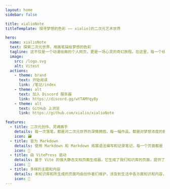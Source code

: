 ```yaml
---
layout: home
sidebar: false

title: xialioNote
titleTemplate: 探寻梦想的色彩 —— xialio]的二次元艺术世界

hero:
  name: xialioNote
  text: 探索二次元世界，用画笔描绘梦想的色彩 
  tagline: 这不仅是一个动漫绘画的个人网页，更是一场心灵的奇幻旅程。在这里，每一个线条、每一种色彩，都是对美好世界的深情告白。
  image:
    src: /logo.svg
    alt: Vitest
  actions:
    - theme: brand
      text: 开始阅读
      link: /笔记/index
    - theme: alt
      text: 加入 Discord 服务器
      link: https://discord.gg/wYTAMYqy8y
    - theme: alt
      text: GitHub 上浏览
      link: https://github.com/xialio/xialioNote

features:
  - title: 二次元创作、灵魂画手
    details: 每一次落笔，都是对二次元世界的深情拥抱，每一幅作品，都是对梦想浓度的极致提炼。
    icon: 🗃
  - title: 皆为 Markdown
    details: 使用 Markdown 和 Markdown 拓展语法编写和记录笔记，每一个页面都是 Markdown 文件。
    icon: 📃
  - title: 由 VitePress 驱动
    details: 基于 Vite 的强大静态文档页面生成器，它生成了我们知识库的页面，提供了简单易用的主题和工具。
    icon: 🚀
  - title: 多样的主题和内容
    details: 本知识库和所生成的页面均由创作者们维护，涉及到生活中各方面知识和内容，也不乏我们的回忆和畅想。
    icon: 🌈
---
```


<HomePage />
